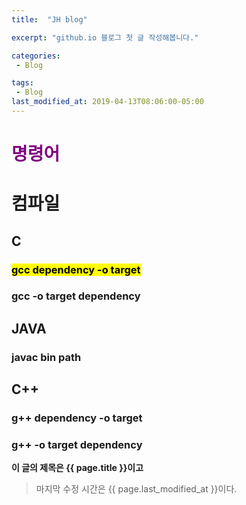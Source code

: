 ```yaml
---
title:  "JH blog"

excerpt: "github.io 블로그 첫 글 작성해봅니다."

categories:
 - Blog

tags:
 - Blog
last_modified_at: 2019-04-13T08:06:00-05:00
---
```

# <span style="color:purple">명령어
# 컴파일
## C
### <mark>gcc dependency -o target</mark>
### gcc -o target dependency
## JAVA
### javac bin path
## C++
### g++ dependency -o target
### g++ -o target dependency
 
**이 글의 제목은 {{ page.title }}이고**
>마지막 수정 시간은 {{ page.last_modified_at }}이다.
